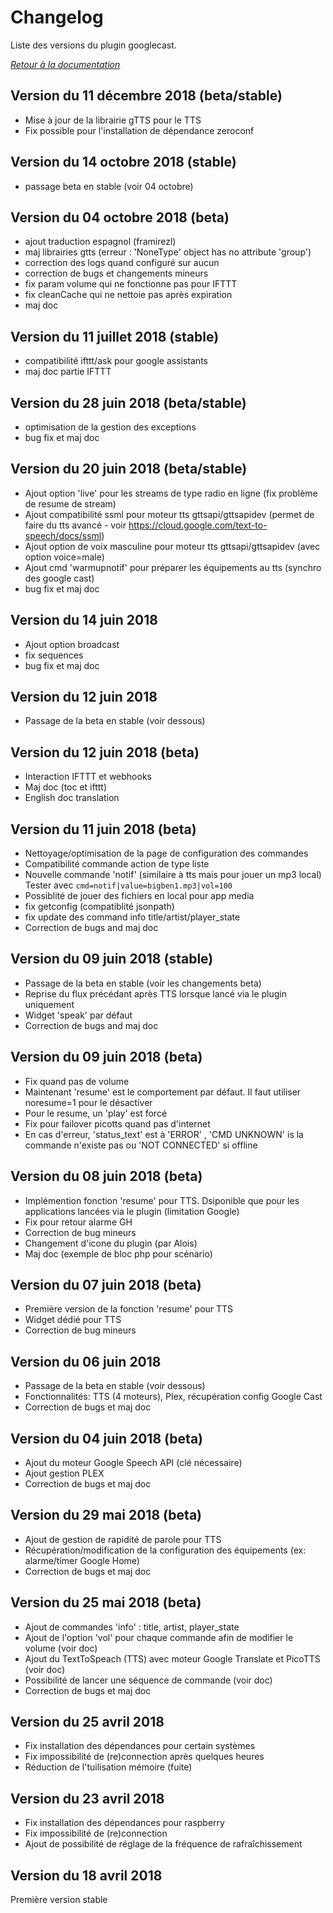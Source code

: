 # Changelog

Liste des versions du plugin googlecast.

*[Retour à la documentation](index.md)*

## Version du 11 décembre 2018 (beta/stable)

- Mise à jour de la librairie gTTS pour le TTS
- Fix possible pour l'installation de dépendance zeroconf

## Version du 14 octobre 2018 (stable)

- passage beta en stable (voir 04 octobre)

## Version du 04 octobre 2018 (beta)

- ajout traduction espagnol (framirezl)
- maj librairies gtts (erreur : 'NoneType' object has no attribute 'group')
- correction des logs quand configuré sur aucun
- correction de bugs et changements mineurs
- fix param volume qui ne fonctionne pas pour IFTTT
- fix cleanCache qui ne nettoie pas après expiration
- maj doc

## Version du 11 juillet 2018 (stable)

- compatibilité ifttt/ask pour google assistants
- maj doc partie IFTTT

## Version du 28 juin 2018 (beta/stable)

- optimisation de la gestion des exceptions
- bug fix et maj doc

## Version du 20 juin 2018 (beta/stable)

- Ajout option 'live' pour les streams de type radio en ligne (fix problème de resume de stream)
- Ajout compatibilité ssml pour moteur tts gttsapi/gttsapidev (permet de faire du tts avancé - voir https://cloud.google.com/text-to-speech/docs/ssml)
- Ajout option de voix masculine pour moteur tts gttsapi/gttsapidev (avec option voice=male)
- Ajout cmd 'warmupnotif' pour préparer les équipements au tts (synchro des google cast)
- bug fix et maj doc

## Version du 14 juin 2018

- Ajout option broadcast
- fix sequences
- bug fix et maj doc

## Version du 12 juin 2018

- Passage de la beta en stable (voir dessous)

## Version du 12 juin 2018 (beta)

- Interaction IFTTT et webhooks
- Maj doc (toc et ifttt)
- English doc translation

## Version du 11 juin 2018 (beta)

- Nettoyage/optimisation de la page de configuration des commandes
- Compatibilité commande action de type liste
- Nouvelle commande 'notif' (similaire à tts mais pour jouer un mp3 local)    
  Tester avec `cmd=notif|value=bigben1.mp3|vol=100`
- Possiblité de jouer des fichiers en local pour app media
- fix getconfig (compatiblité jsonpath)
- fix update des command info title/artist/player_state
- Correction de bugs and maj doc

## Version du 09 juin 2018 (stable)

- Passage de la beta en stable (voir les changements beta)
- Reprise du flux précédant après TTS lorsque lancé via le plugin uniquement
- Widget 'speak' par défaut
- Correction de bugs and maj doc

## Version du 09 juin 2018 (beta)

- Fix quand pas de volume
- Maintenant 'resume' est le comportement par défaut. Il faut utiliser noresume=1 pour le désactiver
- Pour le resume, un 'play' est forcé
- Fix pour failover picotts quand pas d'internet
- En cas d'erreur, 'status_text' est à 'ERROR' , 'CMD UNKNOWN' is la commande n'existe pas ou 'NOT CONNECTED' si offline

## Version du 08 juin 2018 (beta)

- Implémention fonction 'resume' pour TTS. Dsiponible que pour les applications lancées via le plugin (limitation Google)
- Fix pour retour alarme GH
- Correction de bug mineurs
- Changement d'icone du plugin (par Alois)
- Maj doc (exemple de bloc php pour scénario)

## Version du 07 juin 2018 (beta)

- Première version de la fonction 'resume' pour TTS
- Widget dédié pour TTS
- Correction de bug mineurs

## Version du 06 juin 2018

- Passage de la beta en stable (voir dessous)
- Fonctionnalités: TTS (4 moteurs), Plex, récupération config Google Cast
- Correction de bugs et maj doc

## Version du 04 juin 2018 (beta)

- Ajout du moteur Google Speech API (clé nécessaire)
- Ajout gestion PLEX
- Correction de bugs et maj doc

## Version du 29 mai 2018 (beta)

- Ajout de gestion de rapidité de parole pour TTS
- Récupération/modification de la configuration des équipements (ex: alarme/timer Google Home)
- Correction de bugs et maj doc

## Version du 25 mai 2018 (beta)

- Ajout de commandes 'info' : title, artist, player_state
- Ajout de l'option 'vol' pour chaque commande afin de modifier le volume (voir doc)
- Ajout du TextToSpeach (TTS) avec moteur Google Translate et PicoTTS (voir doc)
- Possibilité de lancer une séquence de commande (voir doc)
- Correction de bugs et maj doc

## Version du 25 avril 2018

- Fix installation des dépendances pour certain systèmes
- Fix impossibilité de (re)connection après quelques heures
- Réduction de l'tuilisation mémoire (fuite)

## Version du 23 avril 2018

- Fix installation des dépendances pour raspberry
- Fix impossibilité de (re)connection
- Ajout de possibilité de réglage de la fréquence de rafraîchissement

## Version du 18 avril 2018

Première version stable
